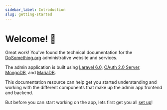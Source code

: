 ```yaml
---
sidebar_label: Introduction
slug: getting-started
---
```


# Welcome! 👋

Great work! You've found the technical documentation for the [DoSomething.org](https://www.dosomething.org) administrative website and services.

The admin application is built using [Laravel 6.0](https://laravel.com/docs/6.x), [OAuth 2.0 Server](https://oauth2.thephpleague.com), [MongoDB](https://www.mongodb.com), and [MariaDB](https://mariadb.org/).

This documentation resource can help get you started understanding and working with the different components that make up the admin app frontend and backend.

But before you can start working on the app, lets first get you all [set up](installation)!
